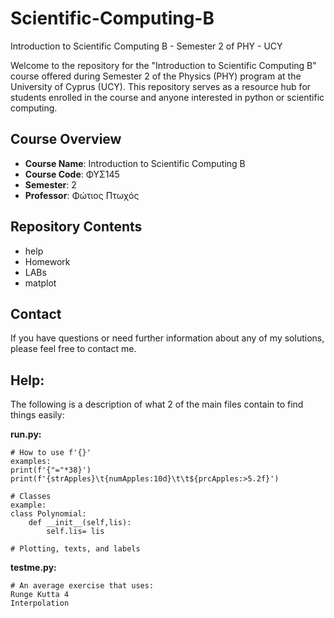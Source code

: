 # Scientific-Computing-B
Introduction to Scientific Computing B - Semester 2 of PHY - UCY

Welcome to the repository for the "Introduction to Scientific Computing B" course offered during Semester 2 of the Physics (PHY) program at the University of Cyprus (UCY). This repository serves as a resource hub for students enrolled in the course and anyone interested in python or scientific computing.

## Course Overview

- **Course Name**: Introduction to Scientific Computing B
- **Course Code**: ΦΥΣ145
- **Semester**: 2
- **Professor**: Φώτιος Πτωχός

## Repository Contents

- help
- Homework 
- LABs
- matplot

## Contact

If you have questions or need further information about any of my solutions, please feel free to contact me.

## Help:

The following is a description of what 2 of the main files contain to find things easily:

**run.py:**
~~~
# How to use f'{}'
examples:
print(f'{"="*38}')
print(f'{strApples}\t{numApples:10d}\t\t${prcApples:>5.2f}')

# Classes
example:
class Polynomial:
    def __init__(self,lis):
        self.lis= lis

# Plotting, texts, and labels
~~~

**testme.py:**
~~~
# An average exercise that uses:
Runge Kutta 4
Interpolation
~~~
